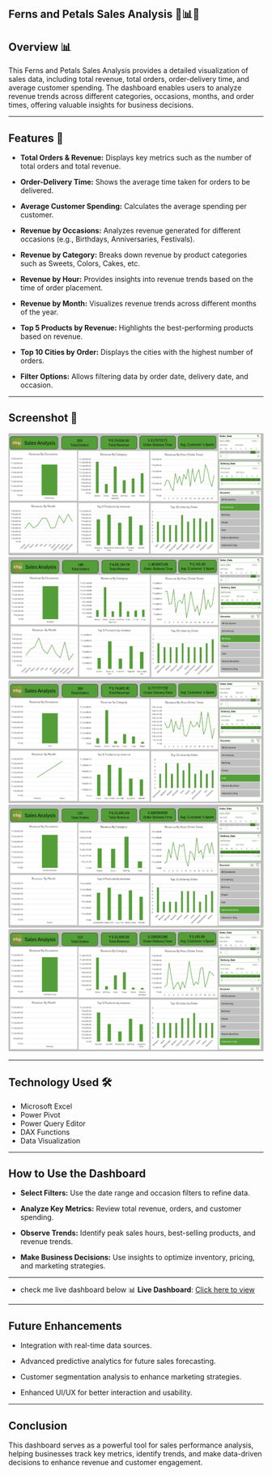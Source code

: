 ## Ferns and Petals Sales Analysis 🌿📊🌸

## Overview 📊

This Ferns and Petals Sales Analysis provides a detailed visualization of sales data, including total revenue, total orders, order-delivery time,
and average customer spending. The dashboard enables users to analyze revenue trends across different categories, occasions, months, and order times, offering valuable insights for business decisions.

---

## Features 🎯

- **Total Orders & Revenue:** Displays key metrics such as the number of total orders and total revenue.

- **Order-Delivery Time:** Shows the average time taken for orders to be delivered.

- **Average Customer Spending:** Calculates the average spending per customer.

- **Revenue by Occasions:** Analyzes revenue generated for different occasions (e.g., Birthdays, Anniversaries, Festivals).

- **Revenue by Category:** Breaks down revenue by product categories such as Sweets, Colors, Cakes, etc.

- **Revenue by Hour:** Provides insights into revenue trends based on the time of order placement.

- **Revenue by Month:** Visualizes revenue trends across different months of the year.

- **Top 5 Products by Revenue:** Highlights the best-performing products based on revenue.

- **Top 10 Cities by Order:** Displays the cities with the highest number of orders.

- **Filter Options:** Allows filtering data by order date, delivery date, and occasion.

---

## Screenshot 📸

![img alt](https://github.com/vinutmaradur/Ferns_and_petals_sales_analysis/blob/main/iamges/fnp1.png?raw=true)
![img_alt](https://github.com/vinutmaradur/Ferns_and_petals_sales_analysis/blob/main/iamges/fnp2.png?raw=true)
![img_alt](https://github.com/vinutmaradur/Ferns_and_petals_sales_analysis/blob/main/iamges/fnp3.png?raw=true)
![img_alt](https://github.com/vinutmaradur/Ferns_and_petals_sales_analysis/blob/main/iamges/fnp4.png?raw=true)
![img_alt](https://github.com/vinutmaradur/Ferns_and_petals_sales_analysis/blob/main/iamges/fnp5.png?raw=true)

---

## Technology Used 🛠️

- Microsoft Excel
- Power Pivot
- Power Query Editor
- DAX Functions
- Data Visualization

---

## How to Use the Dashboard

- **Select Filters:** Use the date range and occasion filters to refine data.

- **Analyze Key Metrics:** Review total revenue, orders, and customer spending.

- **Observe Trends:** Identify peak sales hours, best-selling products, and revenue trends.

- **Make Business Decisions:** Use insights to optimize inventory, pricing, and marketing strategies.

---

- check me live dashboard below
  📊 **Live Dashboard**: [Click here to view](https://docs.google.com/spreadsheets/d/e/2PACX-1vTIeNUF-1gobPx4leosEqHU3A7eS_7J2uZNXsexnBWRHZFDIhseDhc8A1bfrq0TSw/pubhtml)  

---

## Future Enhancements

- Integration with real-time data sources.

- Advanced predictive analytics for future sales forecasting.

- Customer segmentation analysis to enhance marketing strategies.

- Enhanced UI/UX for better interaction and usability.

---

## Conclusion

This dashboard serves as a powerful tool for sales performance analysis, helping businesses track key metrics, identify trends, and make data-driven decisions to enhance revenue and customer engagement.
